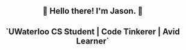 <h2 align="center"> 🐤   Hello there! I'm Jason.  🐤 </h2>
 
<h2 align="center"> `UWaterloo CS Student | Code Tinkerer | Avid Learner`




